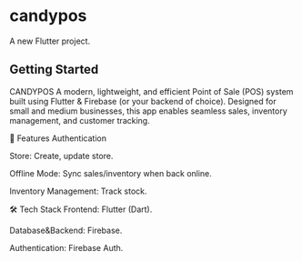 # candypos

A new Flutter project.

## Getting Started

CANDYPOS 
A modern, lightweight, and efficient Point of Sale (POS) system built using Flutter & Firebase (or your backend of choice). Designed for small and medium businesses, this app enables seamless sales, inventory management, and customer tracking.

🚀 Features
Authentication
<!-- User Roles: Admin, Manager, Staff. -->
Store: Create, update store.

Offline Mode: Sync sales/inventory when back online.

Inventory Management: Track stock.
<!-- Billing & Invoicing: Generate & print receipts. -->
<!-- Analytics & Reports: Sales trends, revenue tracking. -->

🛠 Tech Stack
Frontend: Flutter (Dart).

Database&Backend: Firebase.

Authentication: Firebase Auth.
<!-- Printing: Bluetooth Thermal Printer Integration -->
